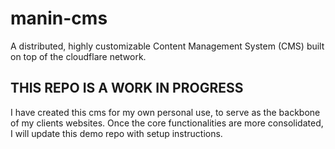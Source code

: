 # manin-cms

A distributed, highly customizable Content Management System (CMS) built on top of the cloudflare network.

## THIS REPO IS A WORK IN PROGRESS

I have created this cms for my own personal use, to serve as the backbone of my clients websites. Once the core functionalities are more consolidated, I will update this demo repo with setup instructions.

